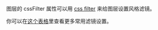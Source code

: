 图层的 cssFilter 属性可以用 [css filter](https://developer.mozilla.org/en-US/docs/Web/API/CanvasRenderingContext2D/filter) 来给图层设置风格滤镜。

你可以在[这个表格](https://github.com/maptalks/maptalks.js/wiki/css-filter)里查看更多常用滤镜设置。

